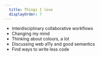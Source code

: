```yaml
---
  title: Things I love
  displayOrder: 7
---
```


- Interdisciplinary collaborative workflows
- Changing my mind
- Thinking about colours, a lot
- Discussing web a11y and good semantics
- Find ways to write less code
